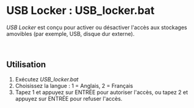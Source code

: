 # USB Locker : USB_locker.bat

*USB Locker* est conçu pour activer ou désactiver l'accès aux stockages amovibles (par exemple, USB, disque dur externe).

<br />

## Utilisation
1. Exécutez *USB_locker.bat*
2. Choisissez la langue : 1 = Anglais, 2 = Français
3. Tapez 1 et appuyez sur ENTRÉE pour autoriser l'accès, ou tapez 2 et appuyez sur ENTRÉE pour refuser l'accès.
<br />
